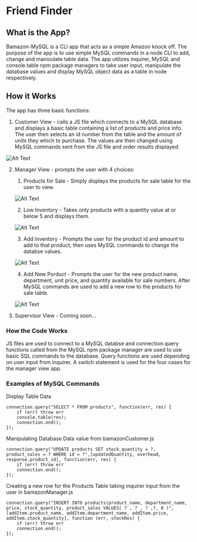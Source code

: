 # Friend Finder

## What is the App?

Bamazon-MySQL is a CLI app that acts as a simple Amazon knock off. The purpose of the app is to use simple MySQL commands in a node CLI to add, change and manioulate table data. The app utilizes inquirer, MySQL and console.table npm package managers to take user input, manipulate the database values and display MySQL object data as a table in node respectively.

## How it Works

The app has three basic functions:

1. Customer View - calls a JS file which connects to a MySQL database and displays a basic table containing a list of products and price info. The user then selects an id number from the table and the amount of units they which to purchase. The values are then changed using MySQL commands sent from the JS file and order results displayed.

![Alt Text](gifs/customer.gif)

2. Manager View - prompts the user with 4 choices:

   1. Products for Sale - Simply displays the products for sale table for the user to view.

   ![Alt Text](gifs/products-for-sale.gif)

   2. Low Inventory - Takes only products with a quantity value at or below 5 and displays them.

   ![Alt Text](gifs/low-inv.gif)

   3. Add Inventory - Prompts the user for the product id and amount to add to that product, then uses MySQL commands to change the databse values.

   ![Alt Text](gifs/add-inv.gif)

   4. Add New Porduct - Prompts the user for the new product name, department, unit price, and quantity available for sale numbers. After MySQL commands are used to add a new row to the products for sale table.

   ![Alt Text](gifs/add-item.gif)

3. Supervisor View - Coming soon...

### How the Code Works

JS files are used to connect to a MySQL databse and connection.query functions called from the MySQL npm package manager are used to use basic SQL commands to the database. Query functions are used depending on user input from inquirer. A switch statement is used for the four cases for the manager view app.

### Examples of MySQL Commands

Display Table Data

```
connection.query("SELECT * FROM products", function(err, res) {
    if (err) throw err
    console.table(res);
    connection.end();
});
```

Manipulating Database Data value from bamazonCustomer.js

```
connection.query("UPDATE products SET stock_quantity = ?, product_sales = ? WHERE id = ?",[updatedQuantity, overhead, response.product_id], function(err, res) {
    if (err) throw err
    connection.end();
});
```

Creating a new row for the Products Table taking inquirer input from the user in bamazonManager.js

```
connection.query("INSERT INTO products(product_name, department_name, price, stock_quantity, product_sales VALUES( ? , ? , ? ,?, 0 )", [addItem.product_name, addItem.department_name, addItem.price, addItem.stock_quantity], function (err, stockRes) {
    if (err) throw err
    connection.end();
});
```
